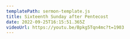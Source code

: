 ```yaml
---
templatePath: sermon-template.js
title: Sixteenth Sunday after Pentecost
date: 2022-09-25T16:15:51.365Z
videoUrl: https://youtu.be/Bpkg5Tqn4mc?t=1903
---
```

